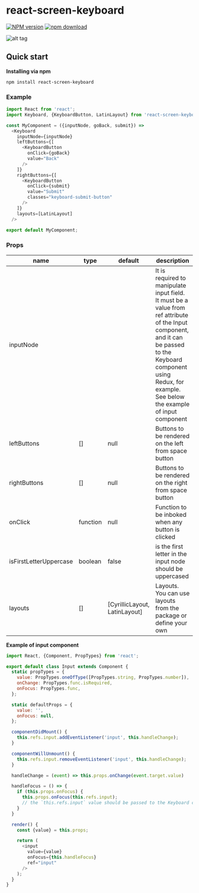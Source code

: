 # react-screen-keyboard

[![NPM version][npm-image]][npm-url]
[![npm download][download-image]][download-url]

[npm-image]: https://img.shields.io/npm/v/react-screen-keyboard.svg?style=flat-square
[npm-url]: https://www.npmjs.com/package/react-screen-keyboard
[download-image]: https://img.shields.io/npm/dm/react-screen-keyboard.svg?style=flat-square
[download-url]: https://npmjs.org/package/react-screen-keyboard

![alt tag](https://raw.githubusercontent.com/WiaczeslawP/react-screen-keyboard/master/keyboard.png)

## Quick start

**Installing via npm**

```
npm install react-screen-keyboard
```

### Example

```js
import React from 'react';
import Keyboard, {KeyboardButton, LatinLayout} from 'react-screen-keyboard';

const MyComponent = ({inputNode, goBack, submit}) =>
  <Keyboard
    inputNode={inputNode}
    leftButtons={[
      <KeyboardButton
        onClick={goBack}
        value="Back"
      />
    ]}
    rightButtons={[
      <KeyboardButton
        onClick={submit}
        value="Submit"
        classes="keyboard-submit-button"
      />
    ]}
    layouts=[LatinLayout]
  />

export default MyComponent;
```

### Props

<table class="table table-bordered table-striped">
    <thead>
    <tr>
        <th style="width: 100px;">name</th>
        <th style="width: 50px;">type</th>
        <th style="width: 50px;">default</th>
        <th>description</th>
    </tr>
    </thead>
    <tbody>
        <tr>
          <td>inputNode</td>
          <td></td>
          <td></td>
          <td>It is required to manipulate input field. It must be a value from ref attribute of the Input component, and it can be passed to the Keyboard component using Redux, for example. See below the example of input component</td>
        </tr>
        <tr>
          <td>leftButtons</td>
          <td>[]</td>
          <td>null</td>
          <td>Buttons to be rendered on the left from space button</td>
        </tr>
        <tr>
          <td>rightButtons</td>
          <td>[]</td>
          <td>null</td>
          <td>Buttons to be rendered on the right from space button</td>
        </tr>
        <tr>
          <td>onClick</td>
          <td>function</td>
          <td>null</td>
          <td>Function to be inboked when any button is clicked</td>
        </tr>
        <tr>
          <td>isFirstLetterUppercase</td>
          <td>boolean</td>
          <td>false</td>
          <td>is the first letter in the input node should be uppercased</td>
        </tr>
        <tr>
          <td>layouts</td>
          <td>[]</td>
          <td>[CyrillicLayout, LatinLayout]</td>
          <td>Layouts. You can use layouts from the package or define your own</td>
        </tr>
    </tbody>
  </table>

**Example of input component**

```js
import React, {Component, PropTypes} from 'react';

export default class Input extends Component {
  static propTypes = {
    value: PropTypes.oneOfType([PropTypes.string, PropTypes.number]),
    onChange: PropTypes.func.isRequired,
    onFocus: PropTypes.func,
  };

  static defaultProps = {
    value: '',
    onFocus: null,
  };

  componentDidMount() {
    this.refs.input.addEventListener('input', this.handleChange);
  }

  componentWillUnmount() {
    this.refs.input.removeEventListener('input', this.handleChange);
  }

  handleChange = (event) => this.props.onChange(event.target.value)

  handleFocus = () => {
    if (this.props.onFocus) {
      this.props.onFocus(this.refs.input);
      // the `this.refs.input` value should be passed to the Keyboard component as inputNode prop
    }
  }

  render() {
    const {value} = this.props;

    return (
      <input
        value={value}
        onFocus={this.handleFocus}
        ref="input"
      />
    );
  }
}
```
